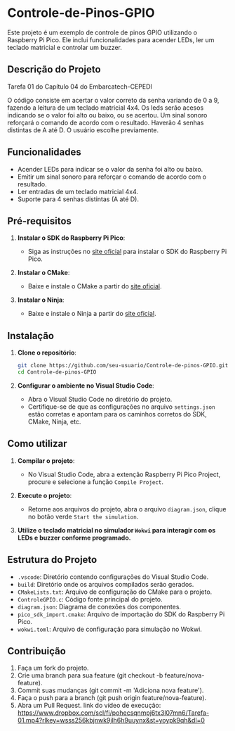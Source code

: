 # Controle-de-Pinos-GPIO

Este projeto é um exemplo de controle de pinos GPIO utilizando o Raspberry Pi Pico. Ele inclui funcionalidades para acender LEDs, ler um teclado matricial e controlar um buzzer.

## Descrição do Projeto
Tarefa 01 do Capítulo 04 do Embarcatech-CEPEDI

O código consiste em acertar o valor correto da senha variando de 0 a 9, fazendo a leitura de um teclado matricial 4x4. 
Os leds serão acesos indicando se o valor foi alto ou baixo, ou se acertou. 
Um sinal sonoro reforçará o comando de acordo com o resultado.
Haverão 4 senhas distintas de A até D. O usuário escolhe previamente.

## Funcionalidades

- Acender LEDs para indicar se o valor da senha foi alto ou baixo.
- Emitir um sinal sonoro para reforçar o comando de acordo com o resultado.
- Ler entradas de um teclado matricial 4x4.
- Suporte para 4 senhas distintas (A até D).

## Pré-requisitos

1. **Instalar o SDK do Raspberry Pi Pico**:
   - Siga as instruções no [site oficial](https://github.com/raspberrypi/pico-sdk) para instalar o SDK do Raspberry Pi Pico.

2. **Instalar o CMake**:
   - Baixe e instale o CMake a partir do [site oficial](https://cmake.org/download/).

3. **Instalar o Ninja**:
   - Baixe e instale o Ninja a partir do [site oficial](https://ninja-build.org/).

## Instalação

1. **Clone o repositório**:
   ```sh
   git clone https://github.com/seu-usuario/Controle-de-pinos-GPIO.git
   cd Controle-de-pinos-GPIO
   ```

2. **Configurar o ambiente no Visual Studio Code**:
    - Abra o Visual Studio Code no diretório do projeto.
    - Certifique-se de que as configurações no arquivo `settings.json` estão corretas e apontam para os caminhos corretos do SDK, CMake, Ninja, etc.

## Como utilizar

1. **Compilar o projeto**:
    - No Visual Studio Code, abra a extenção Raspberry Pi Pico Project, procure e selecione a função `Compile Project`.

2. **Execute o projeto**:
    - Retorne aos arquivos do projeto, abra o arquivo `diagram.json`, clique no botão verde `Start the simulation`.

3. **Utilize o teclado matricial no simulador `Wokwi` para interagir com os LEDs e buzzer conforme programado.**

## Estrutura do Projeto

- `.vscode`: Diretório contendo configurações do Visual Studio Code.
- `build`: Diretório onde os arquivos compilados serão gerados.
- `CMakeLists.txt`: Arquivo de configuração do CMake para o projeto.
- `ControleGPIO.c`: Código fonte principal do projeto.
- `diagram.json`: Diagrama de conexões dos componentes.
- `pico_sdk_import.cmake`: Arquivo de importação do SDK do Raspberry Pi Pico.
- `wokwi.toml`: Arquivo de configuração para simulação no Wokwi.

## Contribuição

1. Faça um fork do projeto.
2. Crie uma branch para sua feature (git checkout -b feature/nova-feature).
3. Commit suas mudanças (git commit -m 'Adiciona nova feature').
4. Faça o push para a branch (git push origin feature/nova-feature).
5. Abra um Pull Request.
link do vídeo de execução: https://www.dropbox.com/scl/fi/pohecsqnmpj6tx3l07mn6/Tarefa-01.mp4?rlkey=wsss256kbjnwk9jlh6h9uuynx&st=yoypk9qh&dl=0